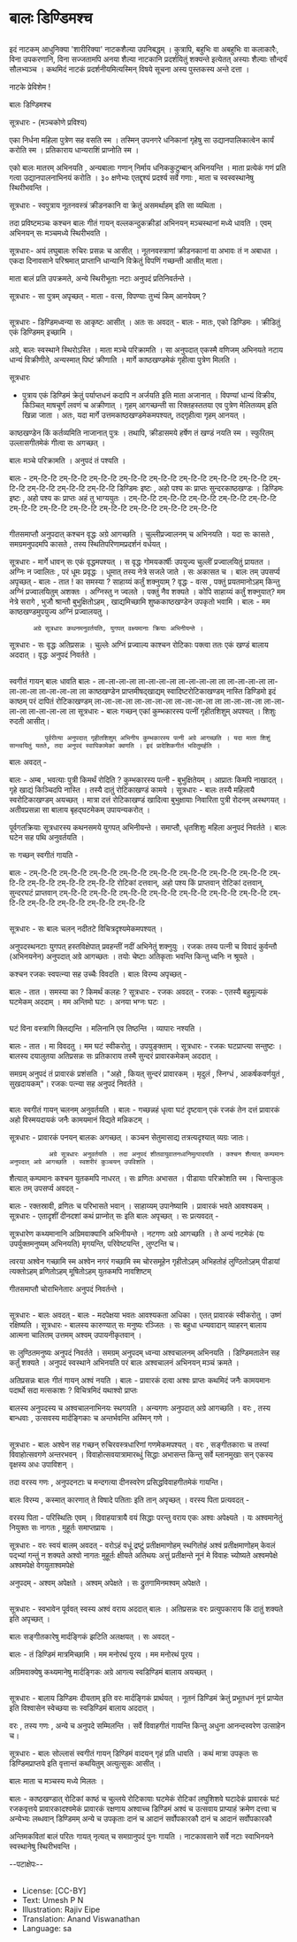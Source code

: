 # बालः डिण्डिमश्च

##
इदं नाटकम् आधुनिक्या 'शारीरिक्या' नाटकशैल्या उपनिबद्धम् ।
कुत्रापि, बहुभिः वा अबहुभिः वा कलाकारैः, विना उपकरणानि, विना सज्जतामपि  अनया शैल्या नाटकानि प्रदर्शयितुं शक्यन्ते इत्येतत् अस्याः शैल्याः सौन्दर्यं सौलभ्यञ्च ।
कथमिदं नाटकं प्रदर्शनीयमित्यस्मिन् विषये सूचना अस्य पुस्तकस्य अन्ते दत्ता ।

नाटके प्रेविशेम !

बालः डिण्डिमश्च

सूत्रधारः -  (मञ्चकोणे प्रविश्य) 

एका निर्धना महिला पुत्रेण सह वसति स्म । तस्मिन् उपनगरे धनिकानां गृहेषु सा उद्यानपालिकात्वेन कार्यं करोति स्म ।  प्रतिकाराय धान्यराशिं प्राप्नोति स्म ।

एको बालः मातरम् अभिनयति , अन्यबालाः गणान् निर्माय धनिककुटुम्बान् अभिनयन्ति ।
माता प्रत्येकं गणं प्रति गत्वा उद्यानपालनाभिनयं करोति । ३० क्षणेभ्यः एतद्दृश्यं प्रदर्श्य सर्वे गणाः , माता च स्वस्वस्थानेषु स्थिरीभवन्ति ।

सूत्रधारः -  स्वपुत्राय नूतनवस्त्रं क्रीडनकानि वा क्रेतुं असमर्थाहम्  इति सा व्यथिता ।

तदा प्रविष्टमञ्चः कश्चन बालः गीतं गायन् वल्लकन्दुकक्रीडां अभिनयन् मञ्चस्थानां मध्ये धावति ।
एवम् अभिनयन् सः मञ्चमध्ये स्थिरीभवति ।

सूत्रधारः- अयं लघुबालः रुचिरः प्रसन्नः च आसीत् । नूतनवस्त्राणां क्रीडनकानां वा अभावः तं न अबाधत ।
एकदा दिनावसाने परिश्रमात् प्राप्तानि धान्यानि विक्रेतुं विपणिं गच्छन्ती आसीत् माता।

माता बालं प्रति उपक्रमते, अन्ये स्थिरीभूताः नटाः अनुपदं प्रतिनिवर्तन्ते ।

सूत्रधारः  - सा पुत्रम् अपृच्छत् -
माता - वत्स, विपण्याः तुभ्यं किम् आनयेयम् ?

##
सूत्रधारः - डिण्डिमध्वन्या सः आकृष्टः आसीत् । अतः सः अवदत् -
बालः  - मातः, एको डिण्डिमः । क्रीडितुं एकं डिण्डिमम् इच्छामि ।

अग्रे, बालः स्वस्थाने स्थिरोऽस्ति । माता मञ्चे परिक्रामति । सा अनुपदात् एकस्मै वणिजम् अभिनयते नटाय धान्यं विक्रीणीते, अन्यस्मात् पिष्टं क्रीणाति । मार्गे काष्ठखण्डमेकं गृहीत्वा पुत्रेण मिलति ।

सूत्रधारः
 - पुत्राय एकं डिण्डिमं क्रेतुं पर्याप्तधनं कदापि न अर्जयति इति माता अजानात् । विपण्यां धान्यं विक्रीय, किञ्चित् माषचूर्णं लवणं च अक्रीणात् । गृहम् आगच्छन्ती सा रिक्तहस्ततया एव पुत्रेण मेलितव्यम् इति खिन्ना जाता । अतः, यदा मार्गे उत्तमकाष्ठखण्डमेकमपश्यत्, तद्गृहीत्वा गृहम् आनयत् ।

काष्ठखण्डेन किं कर्तव्यमिति नाजानात् पुत्रः । तथापि, क्रीडासमये हर्षेण तं खण्डं नयति स्म । स्फुरितम् उल्लासगीतमेकं गीत्वा सः अगच्छत् ।

बालः मञ्चे परिक्रामति । अनुपदं तं पश्यति ।

बालः - टम्-टि-टि  टम्-टि-टि टम्-टि-टि  टम्-टि-टि टम्-टि-टि  टम्-टि-टि
          टम्-टि-टि  टम्-टि-टि टम्-टि-टि  टम्-टि-टि टम्-टि-टि  टम्-टि-टि
          डिण्डिमः इष्टः , अहो पश्य कः प्राप्तः
          सुन्दरकाष्ठखण्डः ।
          डिण्डिमः इष्टः , अहो पश्य कः प्राप्तः
          अहं तु भाग्ययुतः  ।
          टम्-टि-टि  टम्-टि-टि टम्-टि-टि  टम्-टि-टि टम्-टि-टि  टम्-टि-टि
          टम्-टि-टि  टम्-टि-टि टम्-टि-टि  टम्-टि-टि टम्-टि-टि  टम्-टि-टि

##
गीतसमाप्तौ अनुपदात् कश्चन वृद्धः अग्रे आगच्छति । चुल्लीप्रज्वालनम् च अभिनयति । यदा सः कासते , समग्रमनुपदमपि कासते , तस्य स्थितिपरिणामप्रदर्शनं वर्धयत् ।

सूत्रधारः - मार्गे धावन् सः एकं वृद्धमपश्यत् । स वृद्धः गोमयकार्षीः उपयुज्य चुल्लीं प्रज्वालयितुं प्रायतत ।
             अग्निः न ज्वालितः , परं धूमः प्रवृद्धः ।  धूमात् तस्य नेत्रे सजले जाते ।  सः अकासत च ।  बालः तम् उपसर्प्य अपृच्छत् -
बालः -  तात ! का समस्या ? साहाय्यं कर्तुं शक्नुयाम् ?
वृद्धः -  वत्स , पक्तुं प्रयतमानोऽहम् किन्तु अग्निं प्रज्वालयितुम् अशक्तः  ।
अग्निस्तु न ज्वलते ।  पक्तुं नैव शक्यते । कोपि साहाय्यं कर्तुं शक्नुयात्?
          मम नेत्रे सरागे , भुजौ श्रान्तौ
          बुभुक्षितोऽहम् , खाद्यमिच्छामि
          शुष्ककाष्ठखण्डेन उपकृतो भवामि ।
बालः - मम काष्ठखण्डमुपयुज्य अग्निं प्रज्वालयतु ।

          अग्रे सूत्रधारः कथनमनुवर्तयति, युगपत् वक्ष्यमानाः क्रियाः अभिनीयन्ते ।
सूत्रधारः - सः वृद्धः अतिप्रसन्नः । चुल्लेः अग्निं प्रज्वाल्य काश्चन रोटिकाः पक्त्वा ततः एकं खण्डं बालाय अददात् ।
          वृद्धः अनुपदं निवर्तते । 
         

##
 स्वगीतं गायन् बालः धावति
बालः - ला-ला-ला-ला  ला-ला-ला-ला ला-ला-ला-ला ला
          ला-ला-ला-ला  ला-ला-ला-ला ला-ला-ला-ला ला
          काष्ठखण्डेन प्राप्तमीषद्खाद्यम्
          स्वादिष्टरोटिकाखण्डम्
          नास्ति डिण्डिमो इदं काष्ठम्
          परं दापितं  रोटिकाखण्डम्
          ला-ला-ला-ला  ला-ला-ला-ला ला-ला-ला-ला ला
          ला-ला-ला-ला  ला-ला-ला-ला ला-ला-ला-ला ला
सूत्रधारः - बालः गच्छन् एकां कुम्भकारस्य पत्नीं गृहीतशिशुम् अपश्यत् । शिशुः रुदती आसीत्।

             पूर्वरीत्या अनुपदात् गृहीतशिशुम् अभिनीय कुम्भकारस्य पत्नी अग्रे आगच्छति । यदा माता शिशुं  सान्त्वयितुं यतते, तदा अनुपदं स्वापिकामेकां क्वणति । इदं प्रादेशिकगीतं भवितुमर्हति ।

बालः अवदत् -

बालः -    अम्ब , भवत्याः पुत्री किमर्थं रोदिति ?
कुम्भकारस्य पत्नी - बुभुक्षितेयम् ।  आप्रातः किमपि नाखादत् । गृहे खाद्यं किञ्चिदपि नास्ति ।  तस्यै दातुं रोटिकाखण्डं कामये ।
सूत्रधारः - बालः तस्यै महिलायै स्वरोटिकाखण्डम् अयच्छत् । मात्रा दत्तं रोटिकाखण्डं खादित्वा बुभुक्षायाः निवारिता पुत्री रोदनम् अस्थगयत् । अतीवप्रसन्ना सा बालाय बृहद्घटमेकम् उपायन्यकरोत् ।

पूर्वगतक्रियाः सूत्रधारस्य कथनसमये युगपत् अभिनीयन्ते । समाप्तौ,  धृतशिशुः महिला अनुपदं निवर्तते । बालः घटेन सह पथि अनुवर्तयति ।

सः गच्छन् स्वगीतं गायति -

बालः - टम्-टि-टि  टम्-टि-टि टम्-टि-टि  टम्-टि-टि टम्-टि-टि  टम्-टि-टि
          टम्-टि-टि  टम्-टि-टि टम्-टि-टि  टम्-टि-टि टम्-टि-टि  टम्-टि-टि
          रोटिकां दत्तवान्, अहो पश्य किं प्राप्तवान्
          रोटिकां दत्तवान्, सुन्दरघटं प्राप्तवान्
          टम्-टि-टि  टम्-टि-टि टम्-टि-टि  टम्-टि-टि टम्-टि-टि  टम्-टि-टि
          टम्-टि-टि  टम्-टि-टि टम्-टि-टि  टम्-टि-टि टम्-टि-टि  टम्-टि-टि

##
सूत्रधारः -  सः बालः चलन् नदीतटे विचित्रदृश्यमेकमपश्यत् ।

अनुपदस्थनटाः युगपत् हस्तविक्षेपात् प्रवहन्तीं नदीं अभिनेतुं शक्नुयुः । रजकः तस्य पत्नी च विवादं कुर्वन्तौ (अभिनयनेन) अनुपदात् अग्रे आगच्छतः । तयोः चेष्टाः अतिकृताः भवन्ति किन्तु ध्वनिः न श्रूयते ।

कश्चन रजकः स्वपत्न्या सह उच्चैः विवदति । बालः विरम्य अपृच्छत् -

बालः - तात । समस्या का ? किमर्थं कलहः ?
सूत्रधारः - रजकः अवदत् -
रजकः - एतस्यै बहुमूल्यकं घटमेकम् अददाम् ।
           मम अन्तिमो घटः । अनया भग्नः घटः ।

##
घटं विना वस्त्राणि क्लिद्यन्ति । मलिनानि एव तिष्ठन्ति । व्यापारः नश्यति ।

बालः - तात । मा विवदतु । मम घटं स्वीकरोतु । उपयुङ्क्ताम् ।
सूत्रधारः - रजकः घटप्राप्त्या सन्तुष्टः । बालस्य दयालुतया अतिप्रसन्नः सः प्रतिकाराय तस्मै सुन्दरं प्रावारकमेकम् अददात् ।

समग्रम् अनुपदं तं प्रावारकं प्रशंसति । "अहो , कियत् सुन्दरं प्रावारकम् । मृदुलं , स्निग्धं , आकर्षकवर्णयुतं , सुखदायकम्"। रजकः पत्न्या सह अनुपदं निवर्तते ।

##
बालः  स्वगीतं गायन् चलनम् अनुवर्तयति ।
बालः - गच्छन्नहं धृत्वा घटं
          दृष्टवान् एकं रजकं
          तेन दत्तं प्रावारकं
          अहो विस्मयदायकं
          जनैः कामयमानं
          विद्यते मन्निकटम् ।

सूत्रधारः -  प्रावारकं पनयन् बालकः अगच्छत् । कञ्चन सेतुमासाद्य तत्रत्यदृश्यात् व्यग्रः जातः।
             
              अग्रे सूत्रधारः अनुवर्तयति । तदा अनुपदं शीतवायुवातनध्वनिमुत्पादयति । कश्चन शैत्यात् कम्पमानः  अनुपदात् अग्रे आगच्छति । स्वशरीरं कुञ्चयन् उपविशति ।

शैत्यात् कम्पमानः कश्चन युतकमपि नाधरत् । सः व्रणितः अभासत । पीडायाः परिक्रोशति स्म ।  चिन्ताकुलः बालः तम् उपसर्प्य अवदत् -

बालः -  रक्तस्रावी, व्रणितः च परिभासते भवान् । साहाय्यम् उपानेष्यामि ।  प्रावारकं भवते आवश्यकम् ।
सूत्रधारः - एतादृशीं दीनदशां कथं प्राप्नोत् सः इति बालः अपृच्छत् । सः प्रत्यवदत् -

सूत्रधारेण कथ्यमानानि अग्रिमवाक्यानि अभिनीयन्ते ।  नटगणः अग्रे आगच्छति । ते अन्यं नटमेकं (यः उपर्युक्तमनुष्यम् अभिनयति) मृगयन्ति, परिवेष्टयन्ति , लुण्टन्ति च।

त्वरया अश्वेन गच्छामि स्म
अश्वेन नगरं गच्छामि स्म
चोरसमूहेन गृहीतोऽहम्
अभिहतोहं लुण्ठितोऽहम्
पीडायां त्यक्तोऽहम्
व्रणितोऽहम् मूषितोऽहम्
युतकमपि नावशिष्टम्

गीतसमाप्तौ चोराभिनेतारः अनुपदं निवर्तन्ते ।

##
सूत्रधारः - बालः अवदत् -
बालः - मदपेक्षया भवतः आवश्यकता अधिका ।  एतत् प्रावारकं स्वीकरोतु । उष्णं रक्षिष्यति ।
सूत्रधारः - बालस्य कारुण्यात् सः मनुष्यः रञ्जितः । सः बहुधा धन्यवादान् व्याहरन् बालाय आत्मना चालितम् उत्तमम् अश्वम् उपायनीकृतवान् ।

सः लुण्ठितमनुष्यः अनुपदं निवर्तते । समग्रम् अनुपदम् ध्वन्या अश्वचालनम् अभिनयति । डिण्डिमतालेन सह कर्तुं शक्यते । अनुपदं स्वस्थाने अभिनयति परं बालः अश्वचालनं अभिनयन् मञ्चं क्रमते ।

अतिप्रसन्नः बालः गीतं गायन् अश्वं नयति ।
बालः - प्रावारकं दत्वा अश्वः प्राप्तः
          कथमिदं जनैः कामयमानः
          पदार्थो सदा मत्सकाशः ?
          विचित्रमिदं यथाश्वो प्राप्तः

बालस्य अनुपदस्य च अश्वचालनाभिनयः स्थगयति । अन्यगणः अनुपदात् अग्रे आगच्छति । वरः , तस्य बान्धवाः , उत्सवस्य मार्दङ्गिकाः च अन्तर्भवन्ति अस्मिन् गणे ।

##
सूत्रधारः -  बालः अश्वेन सह गच्छन् रुचिरवस्त्रधारिणां गणमेकमपश्यत् । वरः , सङ्गीतकाराः च तस्यां विवाहोत्सवगणे अन्तरभवन् । विवाहोत्सवयात्रामारब्धुं सिद्धाः अभासन्त किन्तु सर्वे म्लानमुखाः सन् एकस्य वृक्षस्य अधः उपाविशन् ।

तदा वरस्य गणः , अनुपदनटाः च मन्दगत्या दीनस्वरेण प्रसिद्धविवाहगीतमेकं गायन्ति।

बालः विरम्य , कस्मात् कारणात् ते विषादे पतिताः इति तान् अपृच्छत् । वरस्य पिता प्रत्यवदत् -

वरस्य पिता - परिस्थितिः एवम् । विवाहयात्रायै वयं सिद्धाः परन्तु वराय एकः अश्वः अपेक्ष्यते । यः अश्वमानेतुं नियुक्तः सः नागतः , मुहूर्तः समाप्तप्रायः ।

सूत्रधारः - वरः स्वयं बालम् अवदत् -
              वरोऽहं वधूं द्रष्टुं प्रतीक्षमाणोहम्
              स्थगितोहं अश्वं प्रतीक्षमाणोहम्
              केवलं पद्भ्यां गन्तुं न शक्यते
              अश्वो नागतः मुहूर्तः क्षीयते
              अतिथयः अत्तुं प्रतीक्षन्ते
              नूनं मे विवाहः च्योष्यते
              अश्वमपेक्षे अश्वमपेक्षे
              वेगयुताश्वमपेक्षे

अनुपदम् - अश्वम् अपेक्षते । अश्वम् अपेक्षते ।
              सः द्रुतगामिनमश्वम् अपेक्षते ।

##
सूत्रधारः - स्वभावेन पूर्ववत् स्वस्य अश्वं वराय अददात् बालः । अतिप्रसन्नः वरः प्रत्युपकाराय किं दातुं शक्यते इति अपृच्छत् ।

बालः सङ्गीतकारेषु मार्दङ्गिकं झटिति अलक्षयत् । सः अवदत् -

बालः - तं डिण्डिमं मात्रमिच्छामि ।  मम मनोरथं पूरय । मम मनोरथं पूरय ।

अग्रिमवाक्येषु कथ्यमानेषु मार्दङ्गिकः अग्रे आगत्य स्वडिण्डिमं बालाय अयच्छत् ।

##
सूत्रधारः - बालाय डिण्डिमः दीयताम् इति वरः मार्दङ्गिकं प्रार्थयत् । नूतनं डिण्डिमं क्रेतुं प्रभूतधनं नूनं प्राप्येत इति विश्वासेन स्वेच्छया सः स्वडिण्डिमं बालाय अददात् ।

वरः , तस्य गणः , अन्ये च अनुपदे सम्मिलन्ति । सर्वे विवाहगीतं गायन्ति किन्तु अधुना आनन्दस्वरेण उत्साहेन च।

सूत्रधारः - बालः सोल्लासं स्वगीतं गायन् डिण्डिमं वादयन् गृहं प्रति धावति । कथं मात्रा उपकृतः सः डिण्डिमप्राप्तये इति वृत्तान्तं कथयितुम् अत्युत्सुकः आसीत् ।

बालः माता च मञ्चस्य मध्ये मिलतः । 

बालः - काष्ठखण्डात् रोटिकां  काष्ठं च चुल्लये
          रोटिकायाः घटमेकं  रोटिकां लघुशिशवे
          घटादेकं प्रावारकं घटं रजकवृत्तये
          प्रावारकादश्वमेकं प्रावारकं रक्षणाय
          अश्वाच्च डिण्डिमं अश्वं च उत्सवाय
          प्राप्याहं क्रमेण दत्त्वा च अन्येभ्यः
          लब्धवान् डिण्डिमम् अन्ये च उपकृताः
          दानं च आदानं सर्वोपकारकौ
          दानं च आदानं सर्वोपकारकौ

अन्तिमकवितां  बालं परितः गायत् नृत्यत् च समग्रानुपदं पुनः गायति । नाटकावसाने सर्वे नटाः स्वाभिनयने स्वस्थानेषु स्थिरीभवन्ति ।

--पटाक्षेपः--

##
* License: [CC-BY]
* Text: Umesh P N
* Illustration: Rajiv Eipe
* Translation: Anand Viswanathan
* Language: sa
